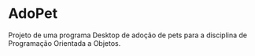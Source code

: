 # AdoPet
Projeto de uma programa Desktop de adoção de pets para a disciplina de Programação Orientada a Objetos.
